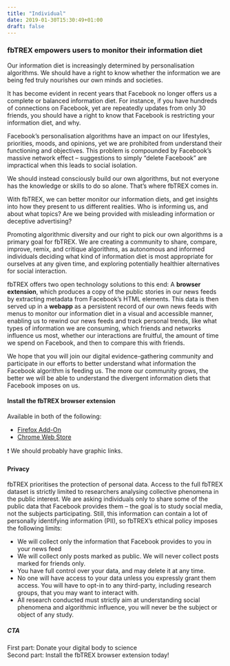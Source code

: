```yaml
---
title: "Individual"
date: 2019-01-30T15:30:49+01:00
draft: false
---
```


### fbTREX empowers users to monitor their information diet

Our information diet is increasingly determined by personalisation algorithms. We should have a right to know whether the information we are being fed truly nourishes our own minds and societies.

It has become evident in recent years that Facebook no longer offers us a complete or balanced information diet. For instance, if you have hundreds of connections on Facebook, yet are repeatedly  updates from only 30 friends, you should have a right to know that Facebook is restricting your information diet, and why.

Facebook’s personalisation algorithms have an impact on our lifestyles, priorities, moods, and opinions, yet we are prohibited from understand their functioning and objectives. This problem is compounded by Facebook’s massive network effect – suggestions to simply “delete Facebook” are impractical when this leads to social isolation.

We should instead consciously build our own algorithms, but not everyone has the knowledge or skills to do so alone. That’s where fbTREX comes in.

With fbTREX, we can better monitor our information diets, and get insights into how they present to us different realities. Who is informing us, and about what topics? Are we being provided with misleading information or deceptive advertising?

Promoting algorithmic diversity and our right to pick our own algorithms is a primary goal for fbTREX. We are creating a community to share, compare, improve, remix, and critique algorithms, as autonomous and informed individuals deciding what kind of information diet is most appropriate for ourselves at any given time, and exploring potentially healthier alternatives for social interaction.

fbTREX offers two open technology solutions to this end: A **browser extension**, which produces a copy of the public stories in our news feeds by extracting metadata from Facebook’s HTML elements. This data is then served up in a **webapp** as a persistent record of our own news feeds with menus to monitor our information diet in a visual and accessible manner, enabling us to rewind our news feeds and track personal trends, like what types of information we are consuming, which friends and networks influence us most, whether our interactions are fruitful, the amount of time we spend on Facebook, and then to compare this with friends.

We hope that you will join our digital evidence-gathering community and participate in our efforts to better understand what information the Facebook algorithm is feeding us. The more our community grows, the better we will be able to understand the divergent information diets that Facebook imposes on us.

#### Install the fbTREX browser extension

Available in both of the following:

- [Firefox Add-On](https://addons.mozilla.org/en-US/firefox/addon/facebook-tracking-exposed/)
- [Chrome Web Store](https://chrome.google.com/webstore/detail/facebooktrackingexposed/fnknflppefckhjhecbfigfhlcbmcnmmi)

:heavy_exclamation_mark: We should probably have graphic links.

#### Privacy

fbTREX prioritises the protection of personal data. Access to the full fbTREX dataset is strictly limited to researchers analysing collective phenomena in the public interest. We are asking individuals only to share some of the public data that Facebook provides them – the goal is to study social media, not the subjects participating. Still, this information can contain a lot of personally identifying information (PII), so fbTREX’s ethical policy imposes the following limits:
* We will collect only the information that Facebook provides to you in your news feed
* We will collect only posts marked as public. We will never collect posts marked for friends only.
* You have full control over your data, and may delete it at any time.
* No one will have access to your data unless you expressly grant them access. You will have to opt-in to any third-party, including research groups, that you may want to interact with.
* All research conducted must strictly aim at understanding social phenomena and algorithmic influence, you will never be the subject or object of any study.

##### CTA

First part: Donate your digital body to science\
Second part: Install the fbTREX browser extension today!
